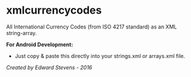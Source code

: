 # xmlcurrencycodes

All International Currency Codes (from ISO 4217 standard) as an XML string-array.



**For Android Development:**

- Just copy & paste this directly into your strings.xml or arrays.xml file.




*Created by Edward Stevens - 2016*
